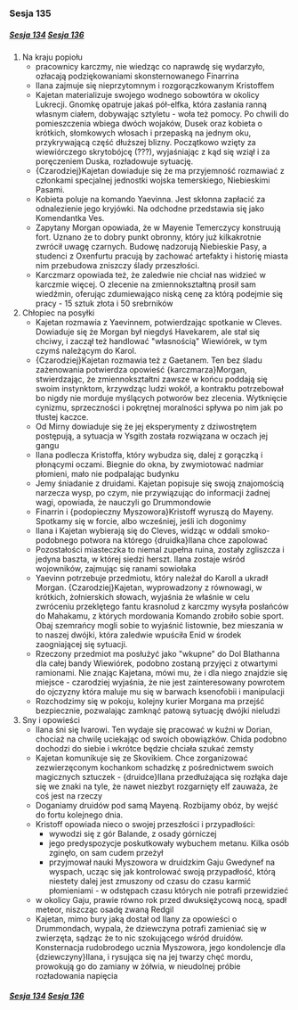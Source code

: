 ### Sesja 135
##### [Sesja 134](#sesja-134) [Sesja 136](#sesja-136)
1. Na kraju popiołu
    - pracownicy karczmy, nie wiedząc co naprawdę się wydarzyło, ozłacają podziękowaniami skonsternowanego Finarrina
    - Ilana zajmuje się nieprzytomnym i rozgorączkowanym Kristoffem
    - Kajetan materializuje swojego wodnego sobowtóra w okolicy Lukrecji. Gnomkę opatruje jakaś pół-elfka, która zasłania ranną własnym ciałem, dobywając sztyletu - woła też pomocy. Po chwili do pomieszczenia wbiega dwóch wojaków, Dusek oraz kobieta o krótkich, słomkowych włosach i przepaską na jednym oku, przykrywającą część dłuższej blizny. Początkowo wzięty za wiewiórczego skrytobójcę (???), wyjaśniając z kąd się wziął i za poręczeniem Duska, rozładowuje sytuację.
    - {Czarodziej}Kajetan dowiaduje się że ma przyjemność rozmawiać z członkami specjalnej jednostki wojska temerskiego, Niebieskimi Pasami.
    - Kobieta poluje na komando Yaevinna. Jest skłonna zapłacić za odnalezienie jego kryjówki. Na odchodne przedstawia się jako Komendantka Ves.
    - Zapytany Morgan opowiada, że w Mayenie Temerczycy konstruują fort. Uznano że to dobry punkt obronny, który już kilkakrotnie zwrócił uwagę czarnych. Budowę nadzorują Niebieskie Pasy, a studenci z Oxenfurtu pracują by zachować artefakty i historię miasta nim przebudowa zniszczy ślady przeszłości.
    - Karczmarz opowiada też, że zaledwie nie chciał nas widzieć w karczmie więcej. O zlecenie na zmiennokształtną prosił sam wiedźmin, oferując zdumiewająco niską cenę za którą podejmie się pracy - 15 sztuk złota i 50 srebrników
2. Chłopiec na posyłki
    - Kajetan rozmawia z Yaevinnem, potwierdzając spotkanie w Cleves. Dowiaduje się że Morgan był niegdyś Havekarem, ale stał się chciwy, i zaczął też handlować "własnością" Wiewiórek, w tym czymś należącym do Karol.
    - {Czarodziej}Kajetan rozmawia też z Gaetanem. Ten bez śladu zażenowania potwierdza opowieść {karczmarza}Morgan, stwierdzając, że zmiennokształtni zawsze w końcu poddają się swoim instynktom, krzywdząc ludzi wokół, a kontraktu potrzebował bo nigdy nie morduje myślących potworów bez zlecenia. Wytknięcie cynizmu, sprzeczności i pokrętnej moralności spływa po nim jak po tłustej kaczce.
    - Od Mirny dowiaduje się że jej eksperymenty z dziwostrętem postępują, a sytuacja w Ysgith została rozwiązana w oczach jej gangu
    - Ilana podlecza Kristoffa, który wybudza się, dalej z gorączką i płonącymi oczami. Biegnie do okna, by zwymiotować nadmiar płomieni, mało nie podpalając budynku
    - Jemy śniadanie z druidami. Kajetan popisuje się swoją znajomością narzecza wysp, po czym, nie przywiązując do informacji żadnej wagi, opowiada, że nauczyli go Drummondowie
    - Finarrin i {podopieczny Myszowora}Kristoff wyruszą do Mayeny. Spotkamy się w forcie, albo wcześniej, jeśli ich dogonimy
    - Ilana i Kajetan wybierają się do Cleves, widząc w oddali smoko-podobnego potwora na którego {druidka}Ilana chce zapolować
    - Pozostałości miasteczka to niemal zupełna ruina, zostały zgliszcza i jedyna baszta, w której siedzi herszt. Ilana zostaje wśród wojowników, zajmując się ranami sowiołaka
    - Yaevinn potrzebuje przedmiotu, który należał do Karoll a ukradł Morgan. {Czarodziej}Kajetan, wyprowadzony z równowagi, w krótkich, żołnierskich słowach, wyjaśnia że właśnie w celu zwróceniu przeklętego fantu krasnolud z karczmy wysyła posłańców do Mahakamu, z których mordowania Komando zrobiło sobie sport. Obaj szemrańcy mogli sobie to wyjaśnić listownie, bez mieszania w to naszej dwójki, która zaledwie wpuściła Enid w środek zaogniającej się sytuacji.
    - Rzeczony przedmiot ma posłużyć jako "wkupne" do Dol Blathanna dla całej bandy Wiewiórek, podobno zostaną przyjęci z otwartymi ramionami. Nie znając Kajetana, mówi mu, że i dla niego znajdzie się miejsce - czarodziej wyjaśnia, że nie jest zainteresowany powrotem do ojczyzny która maluje mu się w barwach ksenofobii i manipulacji
    - Rozchodzimy się w pokoju, kolejny kurier Morgana ma przejść bezpiecznie, pozwalając zamknąć patową sytuację dwójki nieludzi
3. Sny i opowieści
    - Ilana śni się Ivarowi. Ten wydaje się pracować w kuźni w Dorian, chociaż na chwilę uciekając od swoich obowiązków. Chida podobno dochodzi do siebie i wkrótce będzie chciała szukać zemsty
    - Kajetan komunikuje się ze Skovikiem. Chce zorganizować zezwierzęconym kochankom schadzkę z pośrednictwem swoich magicznych sztuczek - {druidce}Ilana przedłużająca się rozłąka daje się we znaki na tyle, że nawet niezbyt rozgarnięty elf zauważa, że coś jest na rzeczy
    - Doganiamy druidów pod samą Mayeną. Rozbijamy obóz, by wejść do fortu kolejnego dnia.
    - Kristoff opowiada nieco o swojej przeszłości i przypadłości:
        - wywodzi się z gór Balande, z osady górniczej
        - jego predyspozycje poskutkowały wybuchem metanu. Kilka osób zginęło, on sam cudem przeżył
        - przyjmował nauki Myszowora w druidzkim Gaju Gwedynef na wyspach, ucząc się jak kontrolować swoją przypadłość, którą niestety dalej jest zmuszony od czasu do czasu karmić płomieniami - w odstępach czasu których nie potrafi przewidzieć
    - w okolicy Gaju, prawie równo rok przed dwuksiężycową nocą, spadł meteor, niszcząc osadę zwaną Redgil
    - Kajetan, mimo bury jaką dostał od Ilany za opowieści o Drummondach, wypala, że dziewczyna potrafi zamieniać się w zwierzęta, sądząc że to nic szokującego wśród druidów. Konsternacja rudobrodego ucznia Myszowora, jego kondolencje dla {dziewczyny}Ilana, i rysująca się na jej twarzy chęć mordu, prowokują go do zamiany w żółwia, w nieudolnej próbie rozładowania napięcia
##### [Sesja 134](#sesja-134) [Sesja 136](#sesja-136)